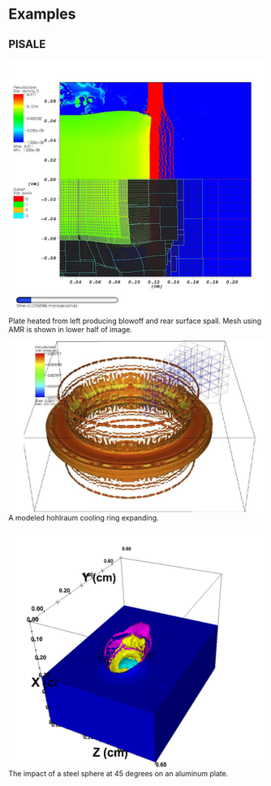 # Examples
## PISALE
![Laser Plate](img/PISALE1.jpg)
Plate heated from left producing blowoff and rear surface spall. Mesh using AMR is shown in lower half of image.

![Hohlraum](img/PISALE3.jpg)
A modeled hohlraum cooling ring expanding.

![Steel Sphere](img/PISALE2.png)
The impact of a steel sphere at 45 degrees on an aluminum plate.
